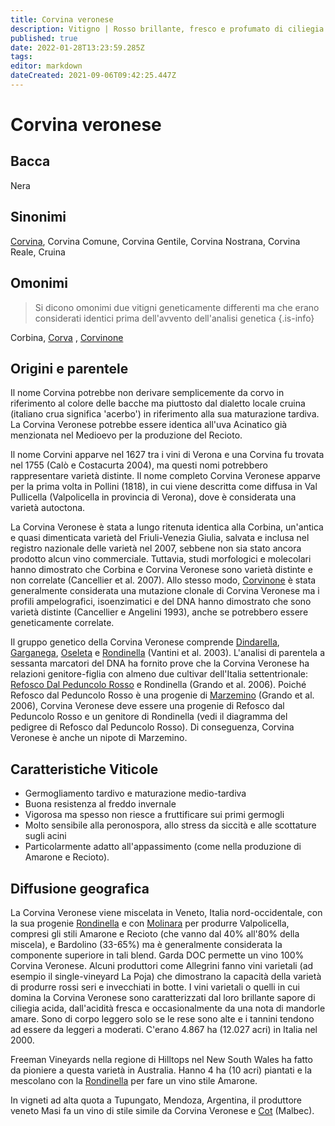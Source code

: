 ```yaml
---
title: Corvina veronese
description: Vitigno | Rosso brillante, fresco e profumato di ciliegia che si incontra più spesso in Valpolicella e Bardolino
published: true
date: 2022-01-28T13:23:59.285Z
tags: 
editor: markdown
dateCreated: 2021-09-06T09:42:25.447Z
---
```


# Corvina veronese

## Bacca
Nera
## Sinonimi
[Corvina](/vitigni/Italia/corvina), Corvina Comune, Corvina Gentile, Corvina Nostrana, Corvina Reale, Cruina

## Omonimi
> Si dicono omonimi due vitigni geneticamente differenti ma che erano considerati identici prima dell'avvento dell'analisi genetica
{.is-info}

Corbina, [Corva](/vitigni/Italia/corva) , [Corvinone](/vitigni/Italia/corvinone)

## Origini e parentele

Il nome Corvina potrebbe non derivare semplicemente da corvo in riferimento al colore delle bacche ma piuttosto dal dialetto locale cruina (italiano crua significa 'acerbo') in riferimento alla sua maturazione tardiva. La Corvina Veronese potrebbe essere identica all'uva Acinatico già menzionata nel Medioevo per la produzione del Recioto.

Il nome Corvini apparve nel 1627 tra i vini di Verona e una Corvina fu trovata nel 1755 (Calò e Costacurta 2004), ma questi nomi potrebbero rappresentare varietà distinte. Il nome completo Corvina Veronese apparve per la prima volta in Pollini (1818), in cui viene descritta come diffusa in Val Pullicella (Valpolicella in provincia di Verona), dove è considerata una varietà autoctona.

La Corvina Veronese è stata a lungo ritenuta identica alla Corbina, un'antica e quasi dimenticata varietà del Friuli-Venezia Giulia, salvata e inclusa nel registro nazionale delle varietà nel 2007, sebbene non sia stato ancora prodotto alcun vino commerciale. Tuttavia, studi morfologici e molecolari hanno dimostrato che Corbina e Corvina Veronese sono varietà distinte e non correlate (Cancellier et al. 2007). Allo stesso modo, [Corvinone](/vitigni/Italia/corvinone) è stata generalmente considerata una mutazione clonale di Corvina Veronese ma i profili ampelografici, isoenzimatici e del DNA hanno dimostrato che sono varietà distinte (Cancellier e Angelini 1993), anche se potrebbero essere geneticamente correlate.

Il gruppo genetico della Corvina Veronese comprende [Dindarella](/vitigni/Italia/dindarella), [Garganega](/vitigni/Italia/garganega), [Oseleta](/vitigni/Italia/oseleta) e [Rondinella](/vitigni/Italia/rondinella) (Vantini et al. 2003). L'analisi di parentela a sessanta marcatori del DNA ha fornito prove che la Corvina Veronese ha relazioni genitore-figlia con almeno due cultivar dell'Italia settentrionale: [Refosco Dal Peduncolo Rosso](/vitigni/Italia/refosco-dal-peduncolo-rosso) e Rondinella (Grando et al. 2006). Poiché Refosco dal Peduncolo Rosso è una progenie di [Marzemino](/vitigni/Italia/marzemino) (Grando et al. 2006), Corvina Veronese deve essere una progenie di Refosco dal Peduncolo Rosso e un genitore di Rondinella (vedi il diagramma del pedigree di Refosco dal Peduncolo Rosso). Di conseguenza, Corvina Veronese è anche un nipote di Marzemino.

## Caratteristiche Viticole

- Germogliamento tardivo e maturazione medio-tardiva
- Buona resistenza al freddo invernale
- Vigorosa ma spesso non riesce a fruttificare sui primi germogli
- Molto sensibile alla peronospora, allo stress da siccità e alle scottature sugli acini 
- Particolarmente adatto all'appassimento (come nella produzione di Amarone e Recioto).

## Diffusione geografica

La Corvina Veronese viene miscelata in Veneto, Italia nord-occidentale, con la sua progenie [Rondinella](/vitigni/Italia/rondinella) e con [Molinara](/vitigni/Italia/molinara) per produrre Valpolicella, compresi gli stili Amarone e Recioto (che vanno dal 40% all'80% della miscela), e Bardolino (33-65%) ma è generalmente considerata la componente superiore in tali blend. Garda DOC permette un vino 100% Corvina Veronese. Alcuni produttori come Allegrini fanno vini varietali (ad esempio il single-vineyard La Poja) che dimostrano la capacità della varietà di produrre rossi seri e invecchiati in botte. I vini varietali o quelli in cui domina la Corvina Veronese sono caratterizzati dal loro brillante sapore di ciliegia acida, dall'acidità fresca e occasionalmente da una nota di mandorle amare. Sono di corpo leggero solo se le rese sono alte e i tannini tendono ad essere da leggeri a moderati. C'erano 4.867 ha (12.027 acri) in Italia nel 2000.

Freeman Vineyards nella regione di Hilltops nel New South Wales ha fatto da pioniere a questa varietà in Australia. Hanno 4 ha (10 acri) piantati e la mescolano con la [Rondinella](/vitigni/Italia/rondinella) per fare un vino stile Amarone.

In vigneti ad alta quota a Tupungato, Mendoza, Argentina, il produttore veneto Masi fa un vino di stile simile da Corvina Veronese e [Cot](/vitigni/Francia/cot) (Malbec).